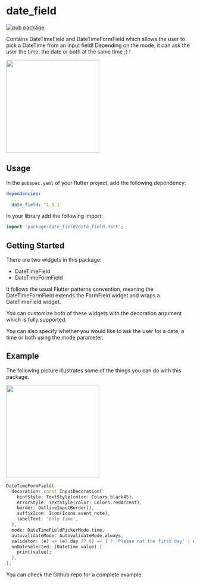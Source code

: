 # date_field

[![pub package](https://img.shields.io/pub/v/date_field.svg)](https://pub.dartlang.org/packages/date_field)


Contains DateTimeField and DateTimeFormField which allows the user to pick a DateTime from an input field! Depending on
the mode, it can ask the user the time, the date or both at the same time ;) !

<img src='https://raw.githubusercontent.com/GaspardMerten/date_field/master/example/example.PNG' height='250px'></img>

## Usage

In the `pubspec.yaml` of your flutter project, add the following dependency:

```yaml
dependencies:
  ...
  date_field: ^1.0.1
```

In your library add the following import:

```dart
import 'package:date_field/date_field.dart';
```


## Getting Started

There are two widgets in this package:

- DateTimeField
- DateTimeFormField

It follows the usual Flutter patterns convention, meaning the DateTimeFormField extends the FormField widget and wraps a DateTimeField widget.

You can customize both of these widgets with the decoration argument which is fully supported.

You can also specify whether you would like to ask the user for a date, a time or both using the mode parameter. 

## Example

The following picture illustrates some of the things you can do with this package.

<img src='https://raw.githubusercontent.com/GaspardMerten/date_field/master/example/demo.gif' height='250px'></img>


``` dart
DateTimeFormField(
  decoration: const InputDecoration(
    hintStyle: TextStyle(color: Colors.black45),
    errorStyle: TextStyle(color: Colors.redAccent),
    border: OutlineInputBorder(),
    suffixIcon: Icon(Icons.event_note),
    labelText: 'Only time',
  ),
  mode: DateTimeFieldPickerMode.time,
  autovalidateMode: AutovalidateMode.always,
  validator: (e) => (e?.day ?? 0) == 1 ? 'Please not the first day' : null,
  onDateSelected: (DateTime value) {
    print(value);
  },
),
```

You can check the Github repo for a complete example. 